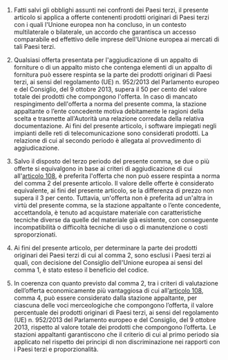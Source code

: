 1. Fatti salvi gli obblighi assunti nei confronti dei Paesi terzi, il presente articolo si applica a offerte contenenti prodotti originari di Paesi terzi con i quali l'Unione europea non ha concluso, in un contesto multilaterale o bilaterale, un accordo che garantisca un accesso comparabile ed effettivo delle imprese dell'Unione europea ai mercati di tali Paesi terzi.

2. Qualsiasi offerta presentata per l'aggiudicazione di un appalto di forniture o di un appalto misto che contenga elementi di un appalto di fornitura può essere respinta se la parte dei prodotti originari di Paesi terzi, ai sensi del regolamento (UE) n. 952/2013 del Parlamento europeo e del Consiglio, del 9 ottobre 2013, supera il 50 per cento del valore totale dei prodotti che compongono l'offerta. In caso di mancato respingimento dell'offerta a norma del presente comma, la stazione appaltante o l’ente concedente motiva debitamente le ragioni della scelta e trasmette all'Autorità una relazione corredata della relativa documentazione. Ai fini del presente articolo, i software impiegati negli impianti delle reti di telecomunicazione sono considerati prodotti. La relazione di cui al secondo periodo è allegata al provvedimento di aggiudicazione.

3. Salvo il disposto del terzo periodo del presente comma, se due o più offerte si equivalgono in base ai criteri di aggiudicazione di cui all'[articolo 108](/articolo-108/2), è preferita l'offerta che non può essere respinta a norma del comma 2 del presente articolo. Il valore delle offerte è considerato equivalente, ai fini del presente articolo, se la differenza di prezzo non supera il 3 per cento. Tuttavia, un'offerta non è preferita ad un'altra in virtù del presente comma, se la stazione appaltante o l’ente concedente, accettandola, è tenuto ad acquistare materiale con caratteristiche tecniche diverse da quelle del materiale già esistente, con conseguente incompatibilità o difficoltà tecniche di uso o di manutenzione o costi sproporzionati.

4. Ai fini del presente articolo, per determinare la parte dei prodotti originari dei Paesi terzi di cui al comma 2, sono esclusi i Paesi terzi ai quali, con decisione del Consiglio dell'Unione europea ai sensi del comma 1, è stato esteso il beneficio del codice.

5. In coerenza con quanto previsto dal comma 2, tra i criteri di valutazione dell’offerta economicamente più vantaggiosa di cui all’[articolo 108](/articolo-108/2), comma 4, può essere considerato dalla stazione appaltante, per ciascuna delle voci merceologiche che compongono l’offerta, il valore percentuale dei prodotti originari di Paesi terzi, ai sensi del regolamento (UE) n. 952/2013 del Parlamento europeo e del Consiglio, del 9 ottobre 2013, rispetto al valore totale dei prodotti che compongono l’offerta. Le stazioni appaltanti garantiscono che il criterio di cui al primo periodo sia applicato nel rispetto dei principi di non discriminazione nei rapporti con i Paesi terzi e proporzionalità.
